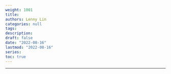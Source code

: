 ```yaml
---
weight: 1001
title:
authors: Lenny Lin
categories: null
tags: 
description: 
draft: false
date: "2022-08-16"
lastmod: "2022-08-16"
series:
toc: true
---
```



<!--more-->
---




